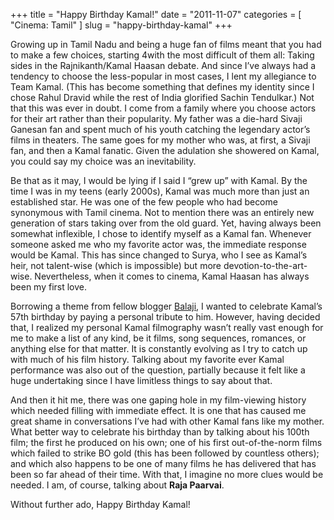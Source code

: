 +++
title = "Happy Birthday Kamal!"
date = "2011-11-07"
categories = [
  "Cinema: Tamil"
]
slug = "happy-birthday-kamal"
+++

Growing up in Tamil Nadu and being a huge fan of films meant that you had to make a few choices, starting 4with the most difficult of them all: Taking sides in the Rajnikanth/Kamal Haasan debate. And since I’ve always had a tendency to choose the less-popular in most cases, I lent my allegiance to Team Kamal. (This has become something that defines my identity since I chose Rahul Dravid while the rest of India glorified Sachin Tendulkar.) Not that this was ever in doubt. I come from a family where you choose actors for their art rather than their popularity. My father was a die-hard Sivaji Ganesan fan and spent much of his youth catching the legendary actor’s films in theaters. The same goes for my mother who was, at first, a Sivaji fan, and then a Kamal fanatic. Given the adulation she showered on Kamal, you could say my choice was an inevitability.

Be that as it may, I would be lying if I said I “grew up” with Kamal. By the time I was in my teens (early 2000s), Kamal was much more than just an established star. He was one of the few people who had become synonymous with Tamil cinema. Not to mention there was an entirely new generation of stars taking over from the old guard. Yet, having always been somewhat inflexible, I chose to identify myself as a Kamal fan. Whenever someone asked me who my favorite actor was, the immediate response would be Kamal. This has since changed to Surya, who I see as Kamal’s heir, not talent-wise (which is impossible) but more devotion-to-the-art-wise. Nevertheless, when it comes to cinema, Kamal Haasan has always been my first love.

Borrowing a theme from fellow blogger [Balaji](http://www.bbthots.com), I wanted to celebrate Kamal’s 57th birthday by paying a personal tribute to him. However, having decided that, I realized my personal Kamal filmography wasn’t really vast enough for me to make a list of any kind, be it films, song sequences, romances, or anything else for that matter. It is constantly evolving as I try to catch up with much of his film history. Talking about my favorite ever Kamal performance was also out of the question, partially because it felt like a huge undertaking since I have limitless things to say about that.

And then it hit me, there was one gaping hole in my film-viewing history which needed filling with immediate effect. It is one that has caused me great shame in conversations I’ve had with other Kamal fans like my mother. What better way to celebrate his birthday than by talking about his 100th film; the first he produced on his own; one of his first out-of-the-norm films which failed to strike BO gold (this has been followed by countless others); and which also happens to be one of many films he has delivered that has been so far ahead of their time. With that, I imagine no more clues would be needed. I am, of course, talking about **Raja Paarvai**.

Without further ado, Happy Birthday Kamal!
